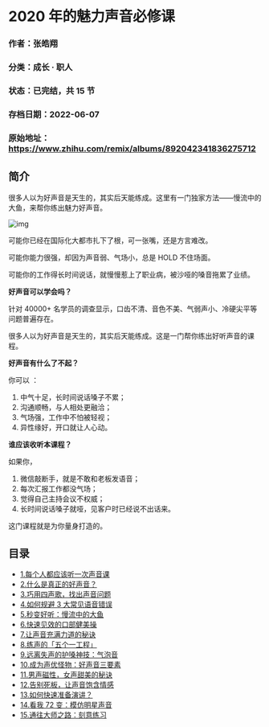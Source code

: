 # 2020 年的魅力声音必修课

### 作者：张皓翔

### 分类：成长 · 职人

### 状态：已完结，共 15 节

### 存档日期：2022-06-07

### 原始地址：https://www.zhihu.com/remix/albums/892042341836275712


## 简介
很多人以为好声音是天生的，其实后天能练成。这里有一门独家方法——慢流中的大鱼，来帮你练出魅力好声音。


  



![img](https://pic1.zhimg.com/v2-a3f5a403206bef9255962ef7f73a0ab8.png)

可能你已经在国际化大都市扎下了根，可一张嘴，还是方言难改。


可能你能力很强，却因为声音弱、气场小，总是 HOLD 不住场面。


可能你的工作得长时间说话，就慢慢惹上了职业病，被沙哑的嗓音拖累了业绩。


**好声音可以学会吗？**


针对 40000+ 名学员的调查显示，口齿不清、音色不美、气弱声小、冷硬尖平等问题普遍存在。


很多人以为好声音是天生的，其实后天能练成。这是一门帮你练出好听声音的课程。


**好声音有什么了不起？** 


你可以 ：


1. 中气十足，长时间说话嗓子不累；
2. 沟通顺畅，与人相处更融洽；
3. 气场强，工作中不怕被轻视；
4. 异性缘好，开口就让人心动。

**谁应该收听本课程？**


如果你，


1. 微信敲断手，就是不敢和老板发语音；
2. 每次汇报工作都没气场；
3. 觉得自己主持会议不权威；
4. 长时间说话嗓子就哑，见客户时已经说不出话来。

这门课程就是为你量身打造的。 




## 目录
- [1.每个人都应该听一次声音课](1.每个人都应该听一次声音课.md)
- [2.什么是真正的好声音？](2.什么是真正的好声音？.md)
- [3.巧用四声歌，找出声音问题](3.巧用四声歌，找出声音问题.md)
- [4.如何规避 3 大常见语音错误](4.如何规避%203%20大常见语音错误.md)
- [5.秒变好听：慢流中的大鱼](5.秒变好听：慢流中的大鱼.md)
- [6.快速见效的口部健美操](6.快速见效的口部健美操.md)
- [7.让声音充满力道的秘诀](7.让声音充满力道的秘诀.md)
- [8.练声的「五个一工程」](8.练声的「五个一工程」.md)
- [9.远离失声的护嗓神技：气泡音](9.远离失声的护嗓神技：气泡音.md)
- [10.成为声优怪物：好声音三要素](10.成为声优怪物：好声音三要素.md)
- [11.男声磁性，女声甜美的秘诀](11.男声磁性，女声甜美的秘诀.md)
- [12.告别死板，让声音饱含情感](12.告别死板，让声音饱含情感.md)
- [13.如何快速准备演讲？](13.如何快速准备演讲？.md)
- [14.看我 72 变：模仿明星声音](14.看我%2072%20变：模仿明星声音.md)
- [15.通往大师之路：刻意练习](15.通往大师之路：刻意练习.md)